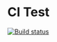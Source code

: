 # CI Test

[![Build status](https://ci.appveyor.com/api/projects/status/dm049y28kf10g7j7?svg=true)](https://ci.appveyor.com/project/cool-monsoon/ajs-homeworks-matchers)